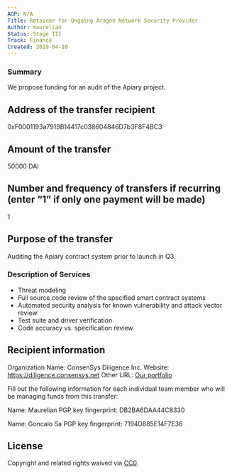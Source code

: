 ```yaml
---
AGP: N/A
Title: Retainer for Ongoing Aragon Network Security Provider
Author: maurelian
Status: Stage III
Track: Finance
Created: 2019-04-10
---
```


### Summary

We propose funding for an audit of the Apiary project.

## Address of the transfer recipient

0xF0001193a7919B14417c038604846D7b3F8F4BC3

## Amount of the transfer

50000 DAI

## Number and frequency of transfers if recurring (enter “1” if only one payment will be made)

1

## Purpose of the transfer

Auditing the Apiary contract system prior to launch in Q3.

### Description of Services

* Threat modeling
* Full source code review of the specified smart contract systems
* Automated security analysis for known vulnerability and attack vector review
* Test suite and driver verification
* Code accuracy vs. specification review

## Recipient information

Organization
Name: ConsenSys Diligence Inc.
Website:  https://diligence.consensys.net
Other URL:  [Our portfolio](https://consensys.github.io/diligence/)

Fill out the following information for each individual team member who will be managing funds from this transfer:

Name: Maurelian
PGP key fingerprint: DB2BA6DAA44C8330

Name: Goncalo Sa
PGP key fingerprint: 7194D885E14F7E36


## License
Copyright and related rights waived via [CC0](https://creativecommons.org/publicdomain/zero/1.0/).
